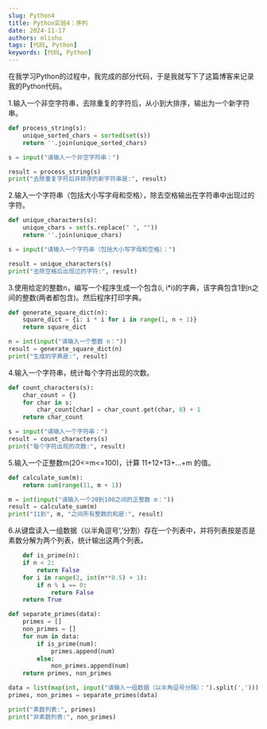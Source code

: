 ```yaml
---
slug: Python4
title: Python实验4：序列
date: 2024-11-17
authors: mlishu
tags: [代码, Python]
keywords: [代码, Python]
---
```


在我学习Python的过程中，我完成的部分代码，于是我就写下了这篇博客来记录我的Python代码。

<!--truncate-->

1.输入一个非空字符串，去除重复的字符后，从小到大排序，输出为一个新字符串。
```Python
def process_string(s):
    unique_sorted_chars = sorted(set(s))
    return ''.join(unique_sorted_chars)

s = input("请输入一个非空字符串：")

result = process_string(s)
print("去除重复字符后并排序的新字符串是:", result)
```
2.输入一个字符串（包括大小写字母和空格），除去空格输出在字符串中出现过的字符。
```Python
def unique_characters(s):
    unique_chars = set(s.replace(" ", ""))
    return ''.join(unique_chars)

s = input("请输入一个字符串（包括大小写字母和空格）：")

result = unique_characters(s)
print("去除空格后出现过的字符:", result)
```
3.使用给定的整数n，编写一个程序生成一个包含(i, i*i)的字典，该字典包含1到n之间的整数(两者都包含)。然后程序打印字典。
```Python
def generate_square_dict(n):
    square_dict = {i: i * i for i in range(1, n + 1)}
    return square_dict

n = int(input("请输入一个整数 n："))
result = generate_square_dict(n)
print("生成的字典是:", result)
```
4.输入一个字符串，统计每个字符出现的次数。
```Python
def count_characters(s):
    char_count = {}
    for char in s:
        char_count[char] = char_count.get(char, 0) + 1
    return char_count

s = input("请输入一个字符串：")
result = count_characters(s)
print("每个字符出现的次数:", result)
```
5.输入一个正整数m(20<=m<=100)，计算 11+12+13+...+m 的值。
```Python
def calculate_sum(m):
    return sum(range(11, m + 1))

m = int(input("请输入一个20到100之间的正整数 m："))
result = calculate_sum(m)
print("11到", m, "之间所有整数的和是:", result)
```
6.从键盘读入一组数据（以半角逗号‘,’分割）存在一个列表中，并将列表按是否是素数分解为两个列表，统计输出这两个列表。
```Python
	def is_prime(n):
    if n < 2:
        return False
    for i in range(2, int(n**0.5) + 1):
        if n % i == 0:
            return False
    return True

def separate_primes(data):
    primes = []
    non_primes = []
    for num in data:
        if is_prime(num):
            primes.append(num)
        else:
            non_primes.append(num)
    return primes, non_primes

data = list(map(int, input("请输入一组数据（以半角逗号分隔）：").split(',')))
primes, non_primes = separate_primes(data)

print("素数列表:", primes)
print("非素数列表:", non_primes)

```